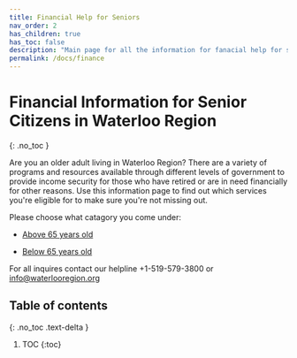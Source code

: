 ```yaml
---
title: Financial Help for Seniors
nav_order: 2
has_children: true
has_toc: false
description: "Main page for all the information for fanacial help for seniors in the Waterloo region"
permalink: /docs/finance
---
```


# Financial Information for Senior Citizens in Waterloo Region
{: .no_toc }

Are you an older adult living in Waterloo Region? There are a variety of programs and resources available through different levels of government to provide income security for those who have retired or are in need financially for other reasons. Use this information page to find out which services you're eligible for to make sure you're not missing out.

Please choose what catagory you come under:

- [Above 65 years old](./Above65.md)

- [Below 65 years old](./Below65.md)


For all inquires contact our helpline +1-519-579-3800 or [info@waterlooregion.org](mailto:info@waterlooregion.org)



## Table of contents
{: .no_toc .text-delta }

1. TOC
{:toc}
